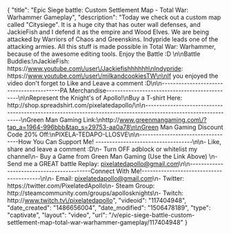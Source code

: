 {
    "title": "Epic Siege battle: Custom Settlement Map - Total War: Warhammer Gameplay",
    "description": "Today we check out a custom map called \"Citysiege\".  It is a huge city that has outer wall defenses, and JackieFish and I defend it as the empire and Wood Elves.  We are being attacked by Warriors of Chaos and Greenskins.  Indypride leads one of the attacking armies.  All this stuff is made possible in Total War: Warhammer, because of the awesome editing tools.  Enjoy the Battle :D \n\nBattle Buddies:\nJackieFish: https:\/\/www.youtube.com\/user\/Jackiefishhhhhh\nIndypride: https:\/\/www.youtube.com\/user\/milkandcookiesTW\n\nIf you enjoyed the video don't forget to Like and Leave a comment :D\n\n-----------------------------------------PA Merchandise----------------------------------------------\n\nRepresent the Knight's of Apollo!\nBuy a T-shirt Here: http:\/\/shop.spreadshirt.com\/pixelatedapollo\/\n\n---------------------------------------------------------------------------------------------------------------\nGreen Man Gaming Link:\nhttp:\/\/www.greenmangaming.com\/?tap_a=1964-996bbb&tap_s=29753-aa0a78\n\nGreen Man Gaming Discount Code 20% Off:\nPIXELA-TEDAPO-LLOSVE\n\n----------------------------------How You Can Support Me! -----------------------------------\n\n- Like, share and leave a comment :D\n- Turn OFF adblock or whitelist my channel\n- Buy a Game from Green Man Gaming (Use the Link Above) \n- Send me a GREAT battle Replay: pixelatedapollo@gmail.com\n\n------------------------------------------Connect With Me!-----------------------------------------\n\n- Email: pixelatedapollo@gmail.com\n- Twitter: https:\/\/twitter.com\/PixelatedApollo\n- Steam Group:  http:\/\/steamcommunity.com\/groups\/apollosknights\n- Twitch: http:\/\/www.twitch.tv\/pixelatedapollo",
    "videoid": "117404948",
    "date_created": "1486656004",
    "date_modified": "1506478189",
    "type": "captivate",
    "layout": "video",
    "url": "\/v\/epic-siege-battle-custom-settlement-map-total-war-warhammer-gameplay\/117404948"
}